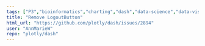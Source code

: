 ```yaml
---
tags: ["P3","bioinformatics","charting","dash","data-science","data-visualization","feature","finance","flask","gui-framework","jupyter","modeling","plotly","plotly-dash","productivity","python","react","rstats","technical-computing","web-app"]
title: "Remove LogoutButton"
html_url: "https://github.com/plotly/dash/issues/2894"
user: "AnnMarieW"
repo: "plotly/dash"
---
```


